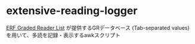 # extensive-reading-logger

[ERF Graded Reader List](https://sites.google.com/site/erfgrlist/) が提供するGRデータベース
(Tab-separated values)を用いて、多読を記録・表示するawkスクリプト
